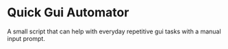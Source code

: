 # Quick Gui Automator
A small script that can help with everyday repetitive gui tasks with a manual input prompt.
